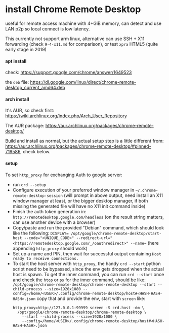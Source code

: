 # install Chrome Remote Desktop


useful for remote access machine with 4+GiB memory,
  can detect and use LAN p2p so local connect is low latency.

This currently not support arm linux,
  alternative can use SSH + X11 forwarding (check `9-4-x11.md` for comparison),
  or test `xpra` HTML5 (quite early stage in 2019)


#### apt install

check: https://support.google.com/chrome/answer/1649523

the `deb` file: https://dl.google.com/linux/direct/chrome-remote-desktop_current_amd64.deb


#### arch install

It's AUR, so check first: https://wiki.archlinux.org/index.php/Arch_User_Repository

The AUR package: https://aur.archlinux.org/packages/chrome-remote-desktop/

Build and install as normal,
  but the actual setup step is a little different from: https://aur.archlinux.org/packages/chrome-remote-desktop/#pinned-719586,
  check below.


#### setup

To set `http_proxy` for exchanging Auth to google server:
- run `crd --setup`
- Configure execution of your preferred window manager in `~/.chrome-remote-desktop-session`
    (will prompt in above output, need install an X11 window manager at least, or the bigger desktop manager, if both missing the generated file will have no X11 init command inside)
- Finish the auth token generation in: `http://remotedesktop.google.com/headless`
    (on the result string matters, can use another device with a browser)
- Copy/paste and run the provided "Debian" command, which should look like the following:
    `DISPLAY= /opt/google/chrome-remote-desktop/start-host --code="<UNIQUE_CODE>" --redirect-url="<https://remotedesktop.google.com/_/oauthredirect>" --name=`
    (here appending `http_proxy` should work)
- Set up a name and PIN, then wait for successful output containing `Host ready to receive connections.`
- To start the host server with `http_proxy`, the handy `crd --start` python script need to be bypassed, since the env gets dropped when the actual host is spawn.
    To get the inner command, you can run `crd --start` once and check the `htop` or `ps` for the inner command, should be like:
    `/opt/google/chrome-remote-desktop/chrome-remote-desktop --start --child-process --size=1920x1080 --config=/home/<USER>/.config/chrome-remote-desktop/host#<HASH-HASH-HASH>.json`
    copy that and provide the env, start with `screen` like:
    ```shell script
    http_proxy=http://127.0.0.1:99999 screen -S crd.host -dm \
      /opt/google/chrome-remote-desktop/chrome-remote-desktop \
        --start --child-process --size=1920x1080 \
        --config=/home/<USER>/.config/chrome-remote-desktop/host#<HASH-HASH-HASH>.json
    ```
